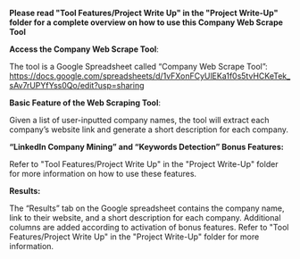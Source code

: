 **Please read "Tool Features/Project Write Up" in the "Project Write-Up" folder for a complete overview on how to use this Company Web Scrape Tool**

**Access the Company Web Scrape Tool**: 

The tool is a Google Spreadsheet called “Company Web Scrape Tool”: https://docs.google.com/spreadsheets/d/1vFXonFCyUlEKa1f0s5tvHCKeTek_sAv7rUPYfYss0Qo/edit?usp=sharing

**Basic Feature of the Web Scraping Tool**:

Given a list of user-inputted company names, the tool will extract each company’s website link and generate a short description for each company. 

**“LinkedIn Company Mining” and “Keywords Detection” Bonus Features:**

Refer to "Tool Features/Project Write Up" in the "Project Write-Up" folder for more information on how to use these features.

**Results:**

The “Results” tab on the Google spreadsheet contains the company name, link to their website, and a short description for each company. Additional columns are added according to activation of bonus features. Refer to "Tool Features/Project Write Up" in the "Project Write-Up" folder for more information. 
